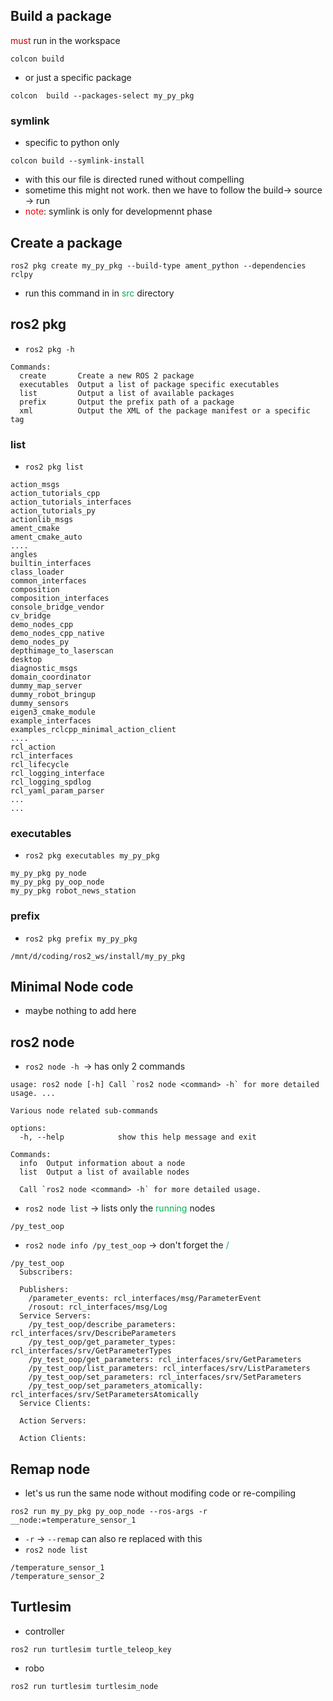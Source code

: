 ## Build a package
<font color="#c00000">must</font> run in the workspace
```
colcon build 
```
- or just a specific package
```
colcon  build --packages-select my_py_pkg
```
### symlink
- specific to python only
```
colcon build --symlink-install
```
- with this our file is directed runed without compelling
- sometime this might not work. then we have to follow the build-> source -> run 
- <font color="#ff0000">note</font>: symlink is only for developmennt phase
## Create a package

```
ros2 pkg create my_py_pkg --build-type ament_python --dependencies rclpy
```
- run this command in in <font color="#00b050">src</font> directory
## ros2 pkg
- `ros2 pkg -h`
```
Commands:
  create       Create a new ROS 2 package
  executables  Output a list of package specific executables
  list         Output a list of available packages
  prefix       Output the prefix path of a package
  xml          Output the XML of the package manifest or a specific tag
```
### list
- `ros2 pkg list`
```
action_msgs
action_tutorials_cpp
action_tutorials_interfaces
action_tutorials_py
actionlib_msgs
ament_cmake
ament_cmake_auto
....
angles
builtin_interfaces
class_loader
common_interfaces
composition
composition_interfaces
console_bridge_vendor
cv_bridge
demo_nodes_cpp
demo_nodes_cpp_native
demo_nodes_py
depthimage_to_laserscan
desktop
diagnostic_msgs
domain_coordinator
dummy_map_server
dummy_robot_bringup
dummy_sensors
eigen3_cmake_module
example_interfaces
examples_rclcpp_minimal_action_client
....
rcl_action
rcl_interfaces
rcl_lifecycle
rcl_logging_interface
rcl_logging_spdlog
rcl_yaml_param_parser
...
...
```
### executables
- `ros2 pkg executables my_py_pkg`
```
my_py_pkg py_node
my_py_pkg py_oop_node
my_py_pkg robot_news_station
```
### prefix
- `ros2 pkg prefix my_py_pkg`
```
/mnt/d/coding/ros2_ws/install/my_py_pkg
```
## Minimal Node code
- maybe nothing to add here
## ros2 node
- `ros2 node -h `-> has only 2 commands 
```
usage: ros2 node [-h] Call `ros2 node <command> -h` for more detailed usage. ...

Various node related sub-commands

options:
  -h, --help            show this help message and exit

Commands:
  info  Output information about a node
  list  Output a list of available nodes

  Call `ros2 node <command> -h` for more detailed usage.
```
- `ros2 node list` -> lists only the <font color="#00b050">running</font> nodes
```
/py_test_oop
```
- `ros2 node info /py_test_oop` -> don't forget the <font color="#00b050">/</font> 
```
/py_test_oop
  Subscribers:

  Publishers:
    /parameter_events: rcl_interfaces/msg/ParameterEvent
    /rosout: rcl_interfaces/msg/Log
  Service Servers:
    /py_test_oop/describe_parameters: rcl_interfaces/srv/DescribeParameters
    /py_test_oop/get_parameter_types: rcl_interfaces/srv/GetParameterTypes
    /py_test_oop/get_parameters: rcl_interfaces/srv/GetParameters
    /py_test_oop/list_parameters: rcl_interfaces/srv/ListParameters
    /py_test_oop/set_parameters: rcl_interfaces/srv/SetParameters
    /py_test_oop/set_parameters_atomically: rcl_interfaces/srv/SetParametersAtomically
  Service Clients:

  Action Servers:

  Action Clients:

```
## Remap node
- let's us run the same node without modifing code or re-compiling
```
ros2 run my_py_pkg py_oop_node --ros-args -r __node:=temperature_sensor_1
```
- `-r`  -> `--remap` can also re replaced with this
-  `ros2 node list`
```
/temperature_sensor_1
/temperature_sensor_2
```

## Turtlesim
- controller
```
ros2 run turtlesim turtle_teleop_key
```
- robo
```
ros2 run turtlesim turtlesim_node
```

